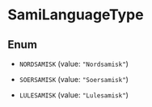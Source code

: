 

# SamiLanguageType

## Enum


* `NORDSAMISK` (value: `"Nordsamisk"`)

* `SOERSAMISK` (value: `"Soersamisk"`)

* `LULESAMISK` (value: `"Lulesamisk"`)



